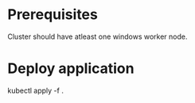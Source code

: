 # Prerequisites
Cluster should have atleast one windows worker node.

# Deploy application
kubectl apply -f .
